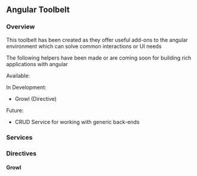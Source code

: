 ## Angular Toolbelt

### Overview

This toolbelt has been created as they offer useful add-ons to the angular environment which can solve common interactions or UI needs

The following helpers have been made or are coming soon for building rich applications with angular

Available:

In Development:
- Growl (Directive)

Future:
- CRUD Service for working with generic back-ends

### Services

### Directives

#### Growl